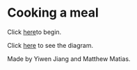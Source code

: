 # Cooking a meal
Click [here](https://yiwenj7888.github.io/cyoa-project/start.html)to begin.

Click [here](https://docs.google.com/drawings/d/1_6T6eZK7tGcxGMh48i9LAWctstqL3mS-UJ7Kp59yrzc/edit) to see the diagram.

Made by Yiwen Jiang and Matthew Matias.
